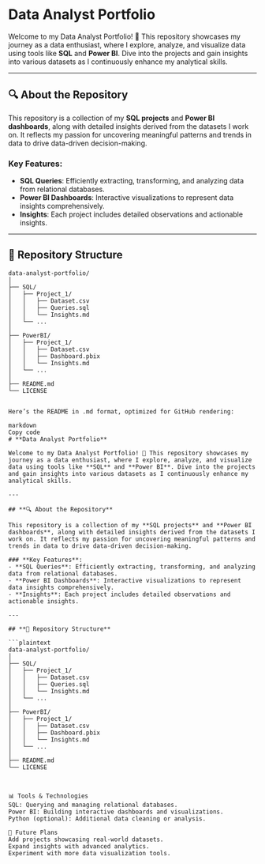 # **Data Analyst Portfolio**  

Welcome to my Data Analyst Portfolio! 🎉 This repository showcases my journey as a data enthusiast, where I explore, analyze, and visualize data using tools like **SQL** and **Power BI**. Dive into the projects and gain insights into various datasets as I continuously enhance my analytical skills.  

---

## **🔍 About the Repository**  

This repository is a collection of my **SQL projects** and **Power BI dashboards**, along with detailed insights derived from the datasets I work on. It reflects my passion for uncovering meaningful patterns and trends in data to drive data-driven decision-making.  

### **Key Features**:  
- **SQL Queries**: Efficiently extracting, transforming, and analyzing data from relational databases.  
- **Power BI Dashboards**: Interactive visualizations to represent data insights comprehensively.  
- **Insights**: Each project includes detailed observations and actionable insights.  

---

## **📂 Repository Structure**  

```plaintext
data-analyst-portfolio/
│
├── SQL/
│   ├── Project_1/
│   │   ├── Dataset.csv
│   │   ├── Queries.sql
│   │   └── Insights.md
│   └── ...
│
├── PowerBI/
│   ├── Project_1/
│   │   ├── Dataset.csv
│   │   ├── Dashboard.pbix
│   │   └── Insights.md
│   └── ...
│
├── README.md
└── LICENSE


Here’s the README in .md format, optimized for GitHub rendering:

markdown
Copy code
# **Data Analyst Portfolio**  

Welcome to my Data Analyst Portfolio! 🎉 This repository showcases my journey as a data enthusiast, where I explore, analyze, and visualize data using tools like **SQL** and **Power BI**. Dive into the projects and gain insights into various datasets as I continuously enhance my analytical skills.  

---

## **🔍 About the Repository**  

This repository is a collection of my **SQL projects** and **Power BI dashboards**, along with detailed insights derived from the datasets I work on. It reflects my passion for uncovering meaningful patterns and trends in data to drive data-driven decision-making.  

### **Key Features**:  
- **SQL Queries**: Efficiently extracting, transforming, and analyzing data from relational databases.  
- **Power BI Dashboards**: Interactive visualizations to represent data insights comprehensively.  
- **Insights**: Each project includes detailed observations and actionable insights.  

---

## **📂 Repository Structure**  

```plaintext
data-analyst-portfolio/
│
├── SQL/
│   ├── Project_1/
│   │   ├── Dataset.csv
│   │   ├── Queries.sql
│   │   └── Insights.md
│   └── ...
│
├── PowerBI/
│   ├── Project_1/
│   │   ├── Dataset.csv
│   │   ├── Dashboard.pbix
│   │   └── Insights.md
│   └── ...
│
├── README.md
└── LICENSE



📊 Tools & Technologies
SQL: Querying and managing relational databases.
Power BI: Building interactive dashboards and visualizations.
Python (optional): Additional data cleaning or analysis.

📝 Future Plans
Add projects showcasing real-world datasets.
Expand insights with advanced analytics.
Experiment with more data visualization tools.

